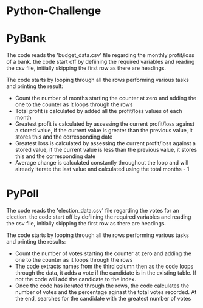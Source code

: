 # Python-Challenge

# PyBank

The code reads the 'budget_data.csv' file regarding the monthly profit/loss of a bank. the code start off by defiining the required variables and reading the csv file, initially skipping the first row as there are headings.

The code starts by looping through all the rows performing various tasks and printing the result:
  - Count the number of months starting the counter at zero and adding the one to the counter as it loops through the rows
  - Total profit is calculated by added all the profit/loss values of each month
  - Greatest profit is calculated by assessing the current profit/loss against a stored value, if the current value is greater than the previous value, it stores this and the corresponding date
  - Greatest loss is calculated by assessing the current profit/loss against a stored value, if the current value is less than the previous value, it stores this and the corresponding date
  - Average change is calculated constantly throughout the loop and will already iterate the last value and calculated using the total months - 1

# PyPoll

The code reads the 'election_data.csv' file regarding the votes for an election. the code start off by defiining the required variables and reading the csv file, initially skipping the first row as there are headings.

The code starts by looping through all the rows performing various tasks and printing the results:
  - Count the number of votes starting the counter at zero and adding the one to the counter as it loops through the rows
  - The code extracts names from the third column then as the code loops through the data, it adds a vote if the candidate is in the existing table. If not the code will add the candidate to the index.
  - Once the code has iterated through the rows, the code calculates the number of votes and the percentage aginast the total votes recorded. At the end, searches for the candidate with the greatest number of votes
